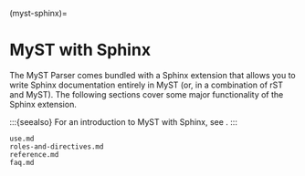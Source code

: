 (myst-sphinx)=

# MyST with Sphinx

The MyST Parser comes bundled with a Sphinx extension that allows you to write Sphinx documentation entirely in MyST (or, in a combination of rST and MyST).
The following sections cover some major functionality of the Sphinx extension.

:::{seealso}
For an introduction to MyST with Sphinx, see [](intro.md).
:::

```{toctree}
use.md
roles-and-directives.md
reference.md
faq.md
```
